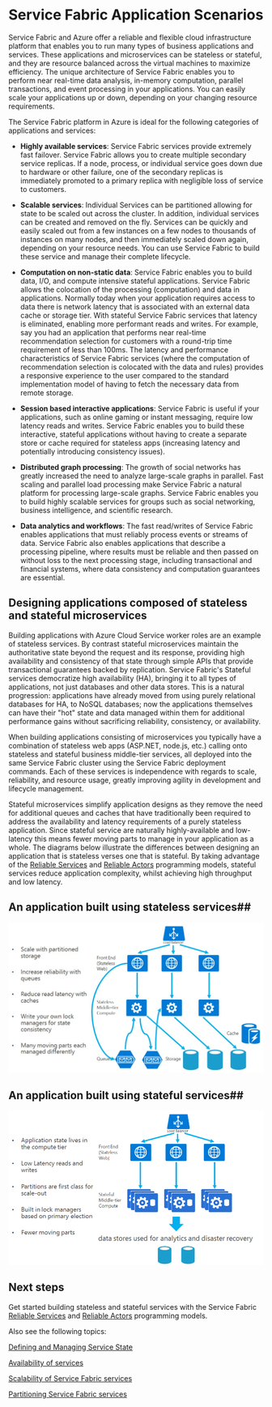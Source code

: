 <properties 
   pageTitle="Application Scenarios and Design with Service Fabric" 
   description="Categories of applications. Application design using stateful and stateless services" 
   services="service-fabric" 
   documentationCenter=".net" 
   authors="msfussell" 
   manager="timlt" 
   editor=""/>

<tags
   ms.service="service-fabric"
   ms.date="08/21/2015"
   wacn.date=""/>

# Service Fabric Application Scenarios

Service Fabric and Azure offer a reliable and flexible cloud infrastructure platform that enables you to run many types of business applications and services. These applications and microservices can be stateless or stateful, and they are resource balanced across the virtual machines to maximize efficiency. The unique architecture of Service Fabric enables you to perform near real-time data analysis, in-memory computation, parallel transactions, and event processing in your applications. You can easily scale your applications up or down, depending on your changing resource requirements. 

The Service Fabric platform in Azure is ideal for the following categories of applications and services:

- **Highly available services**: Service Fabric services provide extremely fast failover. Service Fabric allows you to create multiple secondary service replicas. If a node, process, or individual service goes down due to hardware or other failure, one of the secondary replicas is immediately promoted to a primary replica with negligible loss of service to customers. 

- **Scalable services**: Individual Services can be partitioned allowing for state to be scaled out across the cluster. In addition, individual services can be created and removed on the fly. Services can be quickly and easily scaled out from a few instances on a few nodes to thousands of instances on many nodes, and then immediately scaled down again, depending on your resource needs. You can use Service Fabric to build these service and manage their complete lifecycle.
 
- **Computation on non-static data**: Service Fabric enables you to build data, I/O, and compute intensive stateful applications. Service Fabric allows the colocation of the processing (computation) and data in applications. Normally today when your application requires access to data there is network latency that is associated with an external data cache or storage tier. With stateful Service Fabric services that latency is eliminated, enabling more performant reads and writes. For example, say you had an application that performs near real-time recommendation selection for customers with a round-trip time requirement of less than 100ms. The latency and performance characteristics of Service Fabric services (where the computation of recommendation selection is colocated with the data and rules) provides a responsive experience to the user compared to the standard implementation model of having to fetch the necessary data from remote storage.  
 
- **Session based interactive applications**: Service Fabric is useful if your applications, such as online gaming or instant messaging, require low latency reads and writes. Service Fabric enables you to build these interactive, stateful applications without having to create a separate store or cache required for stateless apps (increasing latency and potentially introducing consistency issues).
 
- **Distributed graph processing**: The growth of social networks has greatly increased the need to analyze large-scale graphs in parallel. Fast scaling and parallel load processing make Service Fabric a natural platform for processing large-scale graphs. Service Fabric enables you to build highly scalable services for groups such as social networking, business intelligence, and scientific research.
 
- **Data analytics and workflows**: The fast read/writes of Service Fabric enables applications that must reliably process events or streams of data. Service Fabric also enables applications that describe a processing pipeline, where results must be reliable and then passed on without loss to the next processing stage, including transactional and financial systems, where data consistency and computation guarantees are essential. 

## Designing applications composed of stateless and stateful microservices ##
Building applications with Azure Cloud Service worker roles are an example of stateless services. By contrast stateful microservices maintain the authoritative state beyond the request and its response, providing high availability and consistency of that state through simple APIs that provide transactional guarantees backed by replication. Service Fabric's Stateful services democratize high availability (HA), bringing it to all types of applications, not just databases and other data stores. This is a natural progression: applications have already moved from using purely relational databases for HA, to NoSQL databases; now the applications themselves can have their "hot" state and data managed within them for additional performance gains without sacrificing reliability, consistency, or availability.

When building applications consisting of microservices you typically have a combination of stateless web apps (ASP.NET, node.js, etc.) calling onto stateless and stateful business middle-tier services, all deployed into the same Service Fabric cluster using the Service Fabric deployment commands. Each of these services is independence with regards to scale, reliability, and resource usage, greatly improving agility in development and lifecycle management.
  
Stateful microservices simplify application designs as they remove the need for additional queues and caches that have traditionally been required to address the availability and latency requirements of a purely stateless application. Since stateful service are naturally highly-available and low-latency this means fewer moving parts to manage in your application as a whole. The diagrams below illustrate the differences between designing an application that is stateless verses one that is stateful. By taking advantage of the [Reliable Services](service-fabric-reliable-services-introduction) and [Reliable Actors](service-fabric-reliable-actors-introduction) programming models, stateful services reduce application complexity, whilst achieving high throughput and low latency.

## An application built using stateless services##
![Application using Stateless Service][Image1]

## An application built using stateful services##
![Application using Stateless Service][Image2]

<!--Every topic should have next steps and links to the next logical set of content to keep the customer engaged-->
## Next steps


Get started building stateless and stateful services with the Service Fabric 
[Reliable Services](documentation/articles/service-fabric-reliable-services-quick-start) and [Reliable Actors](documentation/articles/service-fabric-reliable-actors-get-started) programming models.

Also see the following topics:

[Defining and Managing Service State](documentation/articles/service-fabric-concepts-state)

[Availability of services](documentation/articles/service-fabric-concepts-availability-services)

[Scalability of Service Fabric services](documentation/articles/service-fabric-concepts-scalability)

[Partitioning Service Fabric services](documentation/articles/service-fabric-concepts-partitioning)

[Image1]: media/service-fabric-application-scenarios/AppwithStatelessServices.jpg
[Image2]: media/service-fabric-application-scenarios/AppwithStatefulServices.jpg
 
 